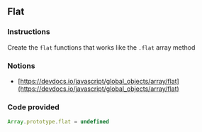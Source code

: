 ## Flat

### Instructions

Create the `flat` functions that works like the `.flat` array method


### Notions

- [https://devdocs.io/javascript/global_objects/array/flat](https://devdocs.io/javascript/global_objects/array/flat)


### Code provided
```js
Array.prototype.flat = undefined
```
